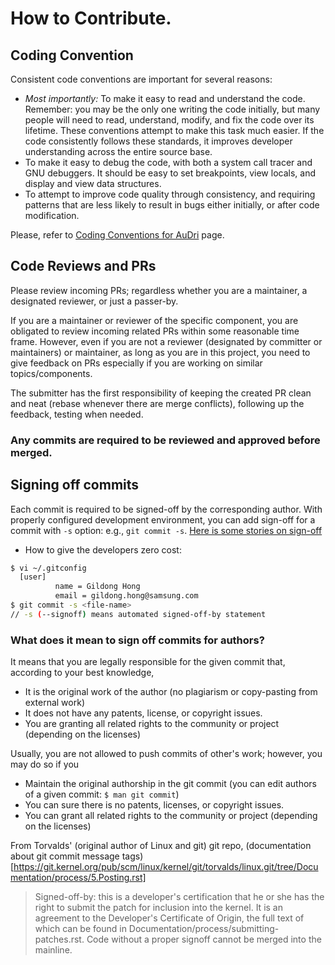 # How to Contribute.

## Coding Convention
Consistent code conventions are important for several reasons:
* *Most importantly:* To make it easy to read and understand the code. Remember: you may be the only one writing the code initially, but many people will need to read, understand, modify, and fix the code over its lifetime. These conventions attempt to make this task much easier. If the code consistently follows these standards, it improves developer understanding across the entire source base.
* To make it easy to debug the code, with both a system call tracer and GNU debuggers. It should be easy to set breakpoints, view locals, and display and view data structures.
* To attempt to improve code quality through consistency, and requiring patterns that are less likely to result in bugs either initially, or after code modification.

Please, refer to [Coding Conventions for AuDri](coding-convention.md) page.

## Code Reviews and PRs

Please review incoming PRs; regardless whether you are a maintainer, a designated reviewer, or just a passer-by.

If you are a maintainer or reviewer of the specific component, you are obligated to review incoming related PRs within some reasonable time frame.
However, even if you are not a reviewer (designated by committer or maintainers) or maintainer, as long as you are in this project, you need to give feedback on PRs especially if you are working on similar topics/components.

The submitter has the first responsibility of keeping the created PR clean and neat (rebase whenever there are merge conflicts), following up the feedback, testing when needed.

### Any commits are required to be reviewed and approved before merged.

## Signing off commits

Each commit is required to be signed-off by the corresponding author.
With properly configured development environment, you can add sign-off for a commit with ```-s``` option: e.g., ```git commit -s```.
[Here is some stories on sign-off](https://stackoverflow.com/questions/1962094/what-is-the-sign-off-feature-in-git-for)

- How to give the developers zero cost:
```bash
$ vi ~/.gitconfig
  [user]
          name = Gildong Hong
          email = gildong.hong@samsung.com
$ git commit -s <file-name>
// -s (--signoff) means automated signed-off-by statement
```

### What does it mean to sign off commits for authors?

It means that you are legally responsible for the given commit that, according to your best knowledge,
- It is the original work of the author (no plagiarism or copy-pasting from external work)
- It does not have any patents, license, or copyright issues.
- You are granting all related rights to the community or project (depending on the licenses)

Usually, you are not allowed to push commits of other's work; however, you may do so if you
- Maintain the original authorship in the git commit (you can edit authors of a given commit: ```$ man git commit```)
- You can sure there is no patents, licenses, or copyright issues.
- You can grant all related rights to the community or project (depending on the licenses)

From Torvalds' (original author of Linux and git) git repo, (documentation about git commit message tags)[https://git.kernel.org/pub/scm/linux/kernel/git/torvalds/linux.git/tree/Documentation/process/5.Posting.rst]
> Signed-off-by: this is a developer's certification that he or she has
   the right to submit the patch for inclusion into the kernel.  It is an
   agreement to the Developer's Certificate of Origin, the full text of
   which can be found in Documentation/process/submitting-patches.rst.  Code without a
   proper signoff cannot be merged into the mainline.

